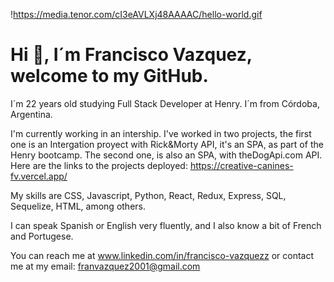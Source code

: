 !https://media.tenor.com/cI3eAVLXj48AAAAC/hello-world.gif

# Hi 👋, I´m Francisco Vazquez, welcome to my GitHub.


I´m 22 years old studying Full Stack Developer at Henry. I´m from Córdoba, Argentina.

I'm currently working in an intership. I've worked in two projects, the first one is an Intergation proyect with Rick&Morty API, it's an SPA, as part of the Henry bootcamp. The second one, is also an SPA, with theDogApi.com API. Here are the links to the projects deployed: https://creative-canines-fv.vercel.app/

My skills are CSS, Javascript, Python, React, Redux, Express, SQL, Sequelize, HTML, among others.

I can speak Spanish or English very fluently, and I also know a bit of French and Portugese. 

You can reach me at www.linkedin.com/in/francisco-vazquezz or contact me at my email: franvazquez2001@gmail.com
